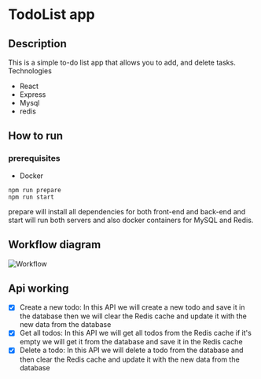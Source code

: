# TodoList app

## Description

This is a simple to-do list app that allows you to add, and delete tasks. Technologies

- React
- Express
- Mysql
- redis

## How to run

### prerequisites

- Docker

```
npm run prepare
npm run start
```

prepare will install all dependencies for both front-end and back-end and
start will run both servers and also docker containers for MySQL and Redis.

## Workflow diagram

![Workflow]('flow.png')

## Api working

- [x] Create a new todo:
      In this API we will create a new todo and save it in the database then
      we will clear the Redis cache and update it with the new data from the database
- [x] Get all todos:
      In this API we will get all todos from the Redis cache if it's empty we will get it from the database and save it in the Redis cache
- [x] Delete a todo:
      In this API we will delete a todo from the database and then clear the Redis cache and update it with the new data from the database
